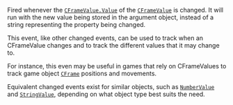 Fired whenever the [`CFrameValue.Value`](https://create.roblox.com/docs/reference/engine/classes/CFrameValue#Value) of the [`CFrameValue`](https://create.roblox.com/docs/reference/engine/classes/CFrameValue) is
changed. It will run with the new value being stored in the argument
object, instead of a string representing the property being changed.

This event, like other changed events, can be used to track when an
CFrameValue changes and to track the different values that it may change
to.

For instance, this even may be useful in games that rely on CFrameValues
to track game object [`CFrame`](https://create.roblox.com/docs/reference/engine/datatypes/CFrame) positions and movements.

Equivalent changed events exist for similar objects, such as
[`NumberValue`](https://create.roblox.com/docs/reference/engine/classes/NumberValue) and [`StringValue`](https://create.roblox.com/docs/reference/engine/classes/StringValue), depending on what object type
best suits the need.